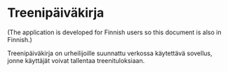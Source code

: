Treenipäiväkirja
======

(The application is developed for Finnish users so this document is also in Finnish.)

Treenipäiväkirja on urheilijoille suunnattu verkossa käytettävä sovellus, jonne käyttäjät voivat tallentaa treenituloksiaan.